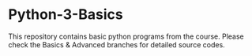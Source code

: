 # Python-3-Basics
This repository contains basic python programs from the course.
Please check the Basics & Advanced branches for detailed source codes.
